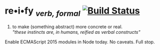 # re•i•fy <sub>_verb, formal_</sub> [![Build Status](https://travis-ci.org/benjamn/reify.svg?branch=master)](https://travis-ci.org/benjamn/reify)

1. to make (something abstract) more concrete or real.<br>
   _"these instincts are, in humans, reified as verbal constructs"_

Enable ECMAScript 2015 modules in Node today. No caveats. Full stop.
